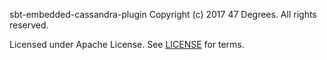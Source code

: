sbt-embedded-cassandra-plugin
Copyright (c) 2017 47 Degrees.  All rights reserved.

Licensed under Apache License. See [LICENSE](LICENSE) for terms.